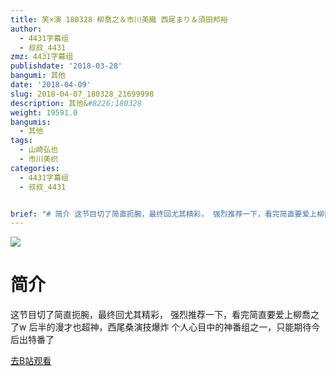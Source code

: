 ```yaml
---
title: 笑×演 180328 柳喬之＆市川美織 西尾まり＆須田邦裕
author:
  - 4431字幕组
  - 叔叔_4431
zmz: 4431字幕组
publishdate: '2018-03-28'
bangumi: 其他
date: '2018-04-09'
slug: 2018-04-07_180328_21699998
description: 其他&#8226;180328
weight: 19591.0
bangumis:
  - 其他
tags:
  - 山崎弘也
  - 市川美织
categories:
  - 4431字幕组
  - 叔叔_4431


brief: "# 简介 这节目切了简直扼腕，最终回尤其精彩， 强烈推荐一下，看完简直要爱上柳喬之了w 后半的漫才也超神，西尾桑演技爆炸 个人心目中的神番组之一，只能期待今后出特番了"
---
```

![](https://i.imgur.com/fJy6FH5.png)
# 简介  
这节目切了简直扼腕，最终回尤其精彩，
强烈推荐一下，看完简直要爱上柳喬之了w
后半的漫才也超神，西尾桑演技爆炸
个人心目中的神番组之一，只能期待今后出特番了  

[去B站观看](https://www.bilibili.com/video/av21699998/)
 

